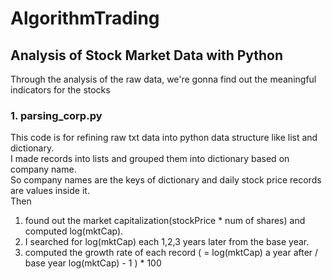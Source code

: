 # AlgorithmTrading

## Analysis of Stock Market Data with Python

 Through the analysis of the raw data, 
 we're gonna find out the meaningful indicators for the stocks

### 1. parsing_corp.py

 This code is for refining raw txt data into python data structure like list and dictionary.  
 I made records into lists and grouped them into dictionary based on company name.  
 So company names are the keys of dictionary and daily stock price records are values inside it.  
 Then  
 1. found out the market capitalization(stockPrice * num of shares) and computed log(mktCap).  
 2. I searched for log(mktCap) each 1,2,3 years later from the base year.  
 3. computed the growth rate of each record ( = log(mktCap) a year after / base year log(mktCap) - 1 ) * 100
